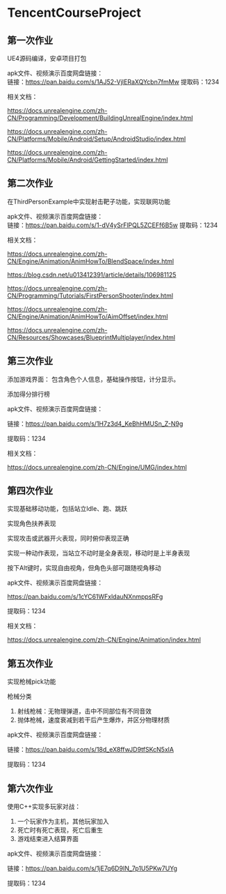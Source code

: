 # TencentCourseProject



## 第一次作业

UE4源码编译，安卓项目打包 

apk文件、视频演示百度网盘链接：  
链接：https://pan.baidu.com/s/1AJ52-VjIERaXQYcbn7fmMw 
提取码：1234 


相关文档：

https://docs.unrealengine.com/zh-CN/Programming/Development/BuildingUnrealEngine/index.html

https://docs.unrealengine.com/zh-CN/Platforms/Mobile/Android/Setup/AndroidStudio/index.html

https://docs.unrealengine.com/zh-CN/Platforms/Mobile/Android/GettingStarted/index.html



## 第二次作业

在ThirdPersonExample中实现射击靶子功能，实现联网功能 

apk文件、视频演示百度网盘链接：  
链接：https://pan.baidu.com/s/1-dV4ySrFlPQL5ZCEFf6B5w 
提取码：1234 

相关文档：

https://docs.unrealengine.com/zh-CN/Engine/Animation/AnimHowTo/BlendSpace/index.html

https://blog.csdn.net/u013412391/article/details/106981125

https://docs.unrealengine.com/zh-CN/Programming/Tutorials/FirstPersonShooter/index.html

https://docs.unrealengine.com/zh-CN/Engine/Animation/AnimHowTo/AimOffset/index.html

https://docs.unrealengine.com/zh-CN/Resources/Showcases/BlueprintMultiplayer/index.html



## 第三次作业

添加游戏界面： 包含角色个人信息，基础操作按钮，计分显示。 

添加得分排行榜 

apk文件、视频演示百度网盘链接：  

链接：https://pan.baidu.com/s/1H7z3d4_KeBhHMUSn_Z-N9g  

提取码：1234  

相关文档：

https://docs.unrealengine.com/zh-CN/Engine/UMG/index.html 



## 第四次作业

实现基础移动功能，包括站立Idle、跑、跳跃 

实现角色扶养表现 

实现攻击或武器开火表现，同时俯仰表现正确 

实现一种动作表现，当站立不动时是全身表现，移动时是上半身表现 

按下Alt键时，实现自由视角，但角色头部可跟随视角移动 

apk文件、视频演示百度网盘链接： 

https://pan.baidu.com/s/1cYC61WFxldauNXnmppsRFg 

提取码：1234  

相关文档： 

https://docs.unrealengine.com/zh-CN/Engine/Animation/index.html 



## 第五次作业

实现枪械pick功能 

枪械分类 

1. 射线枪械：无物理弹道，击中不同部位有不同音效 
2. 抛体枪械，速度衰减到若干后产生爆炸，并区分物理材质 

apk文件、视频演示百度网盘链接：  

链接：https://pan.baidu.com/s/18d_eX8ffwJD9tfSKcN5xlA  

提取码：1234  



## 第六次作业 

使用C++实现多玩家对战： 

1. 一个玩家作为主机，其他玩家加入 
2. 死亡时有死亡表现，死亡后重生 
3. 游戏结束进入结算界面 

apk文件、视频演示百度网盘链接：  

链接：https://pan.baidu.com/s/1jE7q6D9IN_7p1U5PKw7UYg 

提取码：1234  

